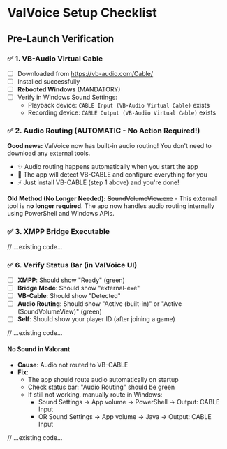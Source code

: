 # ValVoice Setup Checklist

## Pre-Launch Verification

### ✅ 1. VB-Audio Virtual Cable
- [ ] Downloaded from https://vb-audio.com/Cable/
- [ ] Installed successfully
- [ ] **Rebooted Windows** (MANDATORY)
- [ ] Verify in Windows Sound Settings:
  - Playback device: `CABLE Input (VB-Audio Virtual Cable)` exists
  - Recording device: `CABLE Output (VB-Audio Virtual Cable)` exists

### ✅ 2. Audio Routing (AUTOMATIC - No Action Required!)
**Good news:** ValVoice now has built-in audio routing! You don't need to download any external tools.

- ✨ Audio routing happens automatically when you start the app
- 🔧 The app will detect VB-CABLE and configure everything for you
- ⚡ Just install VB-CABLE (step 1 above) and you're done!

**Old Method (No Longer Needed):**
~~SoundVolumeView.exe~~ - This external tool is **no longer required**. The app now handles audio routing internally using PowerShell and Windows APIs.

### ✅ 3. XMPP Bridge Executable
// ...existing code...

### ✅ 6. Verify Status Bar (in ValVoice UI)
- [ ] **XMPP**: Should show "Ready" (green)
- [ ] **Bridge Mode**: Should show "external-exe"
- [ ] **VB-Cable**: Should show "Detected"
- [ ] **Audio Routing**: Should show "Active (built-in)" or "Active (SoundVolumeView)" (green)
- [ ] **Self**: Should show your player ID (after joining a game)

// ...existing code...

#### No Sound in Valorant
- **Cause**: Audio not routed to VB-CABLE
- **Fix**: 
  - The app should route audio automatically on startup
  - Check status bar: "Audio Routing" should be green
  - If still not working, manually route in Windows: 
    - Sound Settings → App volume → PowerShell → Output: CABLE Input
    - OR Sound Settings → App volume → Java → Output: CABLE Input

// ...existing code...

